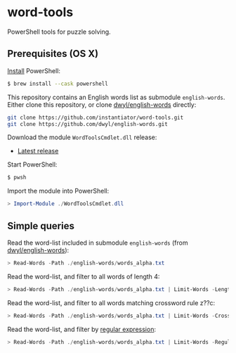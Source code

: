 # word-tools

PowerShell tools for puzzle solving.

## Prerequisites (OS X)

[Install](https://docs.microsoft.com/en-us/powershell/scripting/install/installing-powershell-on-macos?view=powershell-7.2) PowerShell:

```bash
$ brew install --cask powershell
```

This repository contains an English words list as submodule `english-words`. Either clone this repository, or clone [dwyl/english-words](https://github.com/dwyl/english-words) directly:

```bash
git clone https://github.com/instantiator/word-tools.git
git clone https://github.com/dwyl/english-words.git
```

Download the module `WordToolsCmdlet.dll` release:

* [Latest release](https://github.com/instantiator/word-tools/releases/latest)

Start PowerShell:

```bash
$ pwsh
```

Import the module into PowerShell:

```powershell
> Import-Module ./WordToolsCmdlet.dll
```

## Simple queries

Read the word-list included in submodule `english-words` (from [dwyl/english-words](https://github.com/dwyl/english-words)):

```powershell
> Read-Words -Path ./english-words/words_alpha.txt
```

Read the word-list, and filter to all words of length 4:

```powershell
> Read-Words -Path ./english-words/words_alpha.txt | Limit-Words -Length 4
```

Read the word-list, and filter to all words matching crossword rule z??c:

```powershell
> Read-Words -Path ./english-words/words_alpha.txt | Limit-Words -Crossword z??c
```

Read the word-list, and filter by [regular expression](https://docs.microsoft.com/en-us/dotnet/standard/base-types/regular-expression-language-quick-reference):

```powershell
> Read-Words -Path ./english-words/words_alpha.txt | Limit-Words -RegularExpression ^[ab][ab].+d$
```
